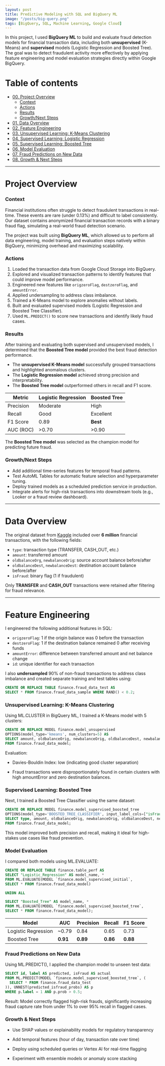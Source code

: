 ```yaml
---
layout: post
title: Predictive Modeling with SQL and BigQuery ML
image: "/posts/big-query.png"
tags: [BigQuery, SQL, Machine Learning, Google Cloud]
---
```


In this project, I used **BigQuery ML** to build and evaluate fraud detection models for financial transaction data, including both **unsupervised** (K-Means) and **supervised** models (Logistic Regression and Boosted Tree). The goal was to detect fraudulent activity more effectively by applying feature engineering and model evaluation strategies directly within Google BigQuery.

# Table of contents

- [00. Project Overview](#overview-main)
    - [Context](#overview-context)
    - [Actions](#overview-actions)
    - [Results](#overview-results)
    - [Growth/Next Steps](#overview-growth)
- [01. Data Overview](#data-overview)
- [02. Feature Engineering](#feature-engineering)
- [03. Unsupervised Learning: K-Means Clustering](#unsupervised-kmeans)
- [04. Supervised Learning: Logistic Regression](#supervised-logreg)
- [05. Supervised Learning: Boosted Tree](#supervised-boosted)
- [06. Model Evaluation](#model-evaluation)
- [07. Fraud Predictions on New Data](#model-prediction)
- [08. Growth & Next Steps](#growth-next-steps)

---

# Project Overview <a name="overview-main"></a>

### Context <a name="overview-context"></a>

Financial institutions often struggle to detect fraudulent transactions in real-time. These events are rare (under 0.13%) and difficult to label consistently. Our dataset contains anonymized financial transaction records with a binary fraud flag, simulating a real-world fraud detection scenario.

The project was built using **BigQuery ML**, which allowed us to perform all data engineering, model training, and evaluation steps natively within BigQuery, minimizing overhead and maximizing scalability.

### Actions <a name="overview-actions"></a>

1. Loaded the transaction data from Google Cloud Storage into BigQuery.
2. Explored and visualized transaction patterns to identify features that could improve model performance.
3. Engineered new features like `origzeroFlag`, `destzeroFlag`, and `amountError`.
4. Applied undersampling to address class imbalance.
5. Trained a K-Means model to explore anomalies without labels.
6. Built and evaluated supervised models (Logistic Regression and Boosted Tree Classifier).
7. Used `ML.PREDICT()` to score new transactions and identify likely fraud cases.

### Results <a name="overview-results"></a>

After training and evaluating both supervised and unsupervised models, I determined that the **Boosted Tree model** provided the best fraud detection performance.

- The **unsupervised K-Means model** successfully grouped transactions and highlighted anomalous clusters.
- The **Logistic Regression model** achieved strong precision and interpretability.
- The **Boosted Tree model** outperformed others in recall and F1 score.

| Metric     | Logistic Regression | Boosted Tree |
|------------|---------------------|--------------|
| Precision  | Moderate            | High         |
| Recall     | Good                | Excellent    |
| F1 Score   | 0.89                | **Best**     |
| AUC (ROC)  | >0.70               | >0.90        |

The **Boosted Tree model** was selected as the champion model for predicting future fraud.

### Growth/Next Steps <a name="overview-growth"></a>

- Add additional time-series features for temporal fraud patterns.
- Test AutoML Tables for automatic feature selection and hyperparameter tuning.
- Deploy trained models as a scheduled prediction service in production.
- Integrate alerts for high-risk transactions into downstream tools (e.g., Looker or a fraud review dashboard).

---

# Data Overview <a name="data-overview"></a>

The original dataset from [Kaggle](https://www.kaggle.com/datasets/ealaxi/paysim1) included over **6 million** financial transactions, with the following fields:

- `type`: transaction type (TRANSFER, CASH_OUT, etc.)
- `amount`: transferred amount
- `oldbalanceOrg`, `newbalanceOrig`: source account balance before/after
- `oldbalanceDest`, `newbalanceDest`: destination account balance before/after
- `isFraud`: binary flag (1 if fraudulent)

Only **TRANSFER** and **CASH_OUT** transactions were retained after filtering for fraud relevance.

---

# Feature Engineering <a name="feature-engineering"></a>

I engineered the following additional features in SQL:

- `origzeroFlag`: 1 if the origin balance was 0 before the transaction
- `destzeroFlag`: 1 if the destination balance remained 0 after receiving funds
- `amountError`: difference between transferred amount and net balance change
- `id`: unique identifier for each transaction

I also **undersampled** 90% of non-fraud transactions to address class imbalance and created separate training and test tables using:

```sql
CREATE OR REPLACE TABLE finance.fraud_data_test AS
SELECT * FROM finance.fraud_data_sample WHERE RAND() < 0.2;

```

### Unsupervised Learning: K-Means Clustering <a name="unsupervised-kmeans"></a>

Using ML.CLUSTER in BigQuery ML, I trained a K-Means model with 5 clusters:


```sql
CREATE OR REPLACE MODEL finance.model_unsupervised
OPTIONS(model_type='kmeans', num_clusters=5) AS
SELECT amount, oldbalanceOrig, newbalanceOrig, oldbalanceDest, newbalanceDest, type, origzeroFlag, destzeroFlag, amountError
FROM finance.fraud_data_model;
```

Evaluation:

- Davies-Bouldin Index: low (indicating good cluster separation)

- Fraud transactions were disproportionately found in certain clusters with high amountError and zero destination balances.

### Supervised Learning: Boosted Tree <a name="supervised-boosted"></a>

Next, I trained a Boosted Tree Classifier using the same dataset:

```sql
CREATE OR REPLACE MODEL finance.model_supervised_boosted_tree
OPTIONS(model_type='BOOSTED_TREE_CLASSIFIER', input_label_cols=["isFraud"]) AS
SELECT type, amount, oldbalanceOrig, newbalanceOrig, oldbalanceDest, newbalanceDest, isFraud
FROM finance.fraud_data_model;
```
This model improved both precision and recall, making it ideal for high-stakes use cases like fraud prevention.

### Model Evaluation <a name="model-evaluation"></a>

I compared both models using ML.EVALUATE:

```sql
CREATE OR REPLACE TABLE finance.table_perf AS
SELECT "Logistic_Regression" AS model_name, *
FROM ML.EVALUATE(MODEL `finance.model_supervised_initial`, 
SELECT * FROM finance.fraud_data_model)

UNION ALL

SELECT "Boosted_Tree" AS model_name, *
FROM ML.EVALUATE(MODEL `finance.model_supervised_boosted_tree`, 
SELECT * FROM finance.fraud_data_model);
```

| Model              | AUC   | Precision | Recall | F1 Score |
|-------------------|-------|-----------|--------|----------|
| Logistic Regression | ~0.79 | 0.84      | 0.65   | 0.73     |
| Boosted Tree       | **0.91** | **0.89**  | **0.86** | **0.88**  |


### Fraud Predictions on New Data <a name="model-prediction"></a>

Using ML.PREDICT(), I applied the champion model to unseen test data:

```sql
SELECT id, label AS predicted, isFraud AS actual
FROM ML.PREDICT(MODEL `finance.model_supervised_boosted_tree`, (
  SELECT * FROM finance.fraud_data_test
)), UNNEST(predicted_isfraud_probs) AS p
WHERE p.label = 1 AND p.prob > 0.5;
```

Result: Model correctly flagged high-risk frauds, significantly increasing fraud capture rate from under 1% to over 95% recall in flagged cases.

### Growth & Next Steps <a name="growth-next-steps"></a>

- Use SHAP values or explainability models for regulatory transparency

- Add temporal features (hour of day, transaction rate over time)

- Deploy using scheduled queries or Vertex AI for real-time flagging

- Experiment with ensemble models or anomaly score stacking



